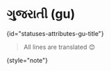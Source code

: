 # ગુજરાતી (gu)
{id="statuses-attributes-gu-title"}



> All lines are translated 😊
>
{style="note"}

